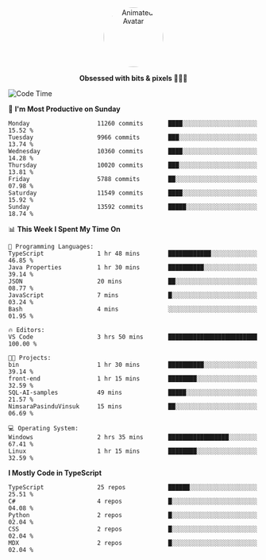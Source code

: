 
<div align="center">
  <img 
    src="https://i.postimg.cc/W1R4TF4j/d6kpuve-c97567cf-518b-4b86-a271-5c89d88d22f7.gif" 
    width="120" 
    height="120" 
    alt="Animated Avatar" 
    style="border-radius: 50%;" 
  />
  
  <strong>Obsessed with bits & pixels 🧑‍💻🎨</strong>
</div>


<!--
### 🛠️ Main Tech Stack

<div align="center">
  <img src="https://cdn.jsdelivr.net/gh/devicons/devicon/icons/javascript/javascript-original.svg" height="25" alt="JavaScript" />
  <img src="https://cdn.jsdelivr.net/gh/devicons/devicon/icons/react/react-original.svg" height="25" alt="React" />
  <img src="https://cdn.jsdelivr.net/gh/devicons/devicon/icons/cplusplus/cplusplus-original.svg" height="25" alt="C++" />
  <img src="https://cdn.jsdelivr.net/gh/devicons/devicon/icons/rust/rust-original.svg" height="25" alt="Rust" />
  <img src="https://cdn.jsdelivr.net/gh/devicons/devicon/icons/java/java-original.svg" height="25" alt="Java" />
  <img src="https://skillicons.dev/icons?i=mysql" height="25" alt="MySQL" />
  <img src="https://skillicons.dev/icons?i=pr" height="25" alt="Premiere Pro" />
</div> -->

<!--START_SECTION:waka-->
![Code Time](http://img.shields.io/badge/Code%20Time-2%2C640%20hrs%2012%20mins-blue)

📅 **I'm Most Productive on Sunday** 

```text
Monday                   11260 commits       ████░░░░░░░░░░░░░░░░░░░░░   15.52 % 
Tuesday                  9966 commits        ███░░░░░░░░░░░░░░░░░░░░░░   13.74 % 
Wednesday                10360 commits       ████░░░░░░░░░░░░░░░░░░░░░   14.28 % 
Thursday                 10020 commits       ███░░░░░░░░░░░░░░░░░░░░░░   13.81 % 
Friday                   5788 commits        ██░░░░░░░░░░░░░░░░░░░░░░░   07.98 % 
Saturday                 11549 commits       ████░░░░░░░░░░░░░░░░░░░░░   15.92 % 
Sunday                   13592 commits       █████░░░░░░░░░░░░░░░░░░░░   18.74 % 
```


📊 **This Week I Spent My Time On** 

```text
💬 Programming Languages: 
TypeScript               1 hr 48 mins        ████████████░░░░░░░░░░░░░   46.85 % 
Java Properties          1 hr 30 mins        ██████████░░░░░░░░░░░░░░░   39.14 % 
JSON                     20 mins             ██░░░░░░░░░░░░░░░░░░░░░░░   08.77 % 
JavaScript               7 mins              █░░░░░░░░░░░░░░░░░░░░░░░░   03.24 % 
Bash                     4 mins              ░░░░░░░░░░░░░░░░░░░░░░░░░   01.95 % 

🔥 Editors: 
VS Code                  3 hrs 50 mins       █████████████████████████   100.00 % 

🐱‍💻 Projects: 
bin                      1 hr 30 mins        ██████████░░░░░░░░░░░░░░░   39.14 % 
front-end                1 hr 15 mins        ████████░░░░░░░░░░░░░░░░░   32.59 % 
SQL-AI-samples           49 mins             █████░░░░░░░░░░░░░░░░░░░░   21.57 % 
NimsaraPasinduVinsuk     15 mins             ██░░░░░░░░░░░░░░░░░░░░░░░   06.69 % 

💻 Operating System: 
Windows                  2 hrs 35 mins       █████████████████░░░░░░░░   67.41 % 
Linux                    1 hr 15 mins        ████████░░░░░░░░░░░░░░░░░   32.59 % 
```

**I Mostly Code in TypeScript** 

```text
TypeScript               25 repos            ██████░░░░░░░░░░░░░░░░░░░   25.51 % 
C#                       4 repos             █░░░░░░░░░░░░░░░░░░░░░░░░   04.08 % 
Python                   2 repos             █░░░░░░░░░░░░░░░░░░░░░░░░   02.04 % 
CSS                      2 repos             █░░░░░░░░░░░░░░░░░░░░░░░░   02.04 % 
MDX                      2 repos             █░░░░░░░░░░░░░░░░░░░░░░░░   02.04 % 
```




<!--END_SECTION:waka-->

